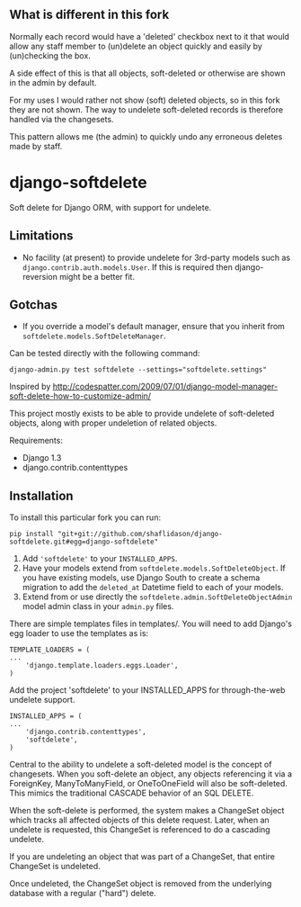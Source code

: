 ## What is different in this fork

Normally each record would have a 'deleted' checkbox next to it that would
allow any staff member to (un)delete an object quickly and easily by
(un)checking the box.

A side effect of this is that all objects, soft-deleted or otherwise are shown
in the admin by default.

For my uses I would rather not show (soft) deleted objects, so in this fork they
are not shown. The way to undelete soft-deleted records is therefore handled via
the changesets.

This pattern allows me (the admin) to quickly undo any erroneous deletes made
by staff.

# django-softdelete

Soft delete for Django ORM, with support for undelete.

## Limitations

 * No facility (at present) to provide undelete for 3rd-party
   models such as `django.contrib.auth.models.User`. If this
   is required then django-reversion might be a better fit.

## Gotchas

 * If you override a model's default manager, ensure that you
   inherit from `softdelete.models.SoftDeleteManager`.

Can be tested directly with the following command:

    django-admin.py test softdelete --settings="softdelete.settings"

Inspired by http://codespatter.com/2009/07/01/django-model-manager-soft-delete-how-to-customize-admin/

This project mostly exists to be able to provide undelete of soft-deleted objects, along with proper
undeletion of related objects.

Requirements:

 * Django 1.3
 * django.contrib.contenttypes

## Installation

To install this particular fork you can run:

    pip install "git+git://github.com/shaflidason/django-softdelete.git#egg=django-softdelete"

 1. Add `'softdelete'` to your `INSTALLED_APPS`.
 2. Have your models extend from `softdelete.models.SoftDeleteObject`. If you have existing models,
use Django South to create a schema migration to add the `deleted_at` Datetime field to each
of your models.
 3. Extend from or use directly the `softdelete.admin.SoftDeleteObjectAdmin` model admin
class in your `admin.py` files.

There are simple templates files in templates/.  You will need to add Django's
egg loader to use the templates as is:

    TEMPLATE_LOADERS = (
    ...
        'django.template.loaders.eggs.Loader',
    )

Add the project 'softdelete' to your INSTALLED_APPS for 
through-the-web undelete support.

    INSTALLED_APPS = (
    ...
        'django.contrib.contenttypes',
        'softdelete',
    )

Central to the ability to undelete a soft-deleted model is the concept of changesets.  When you
soft-delete an object, any objects referencing it via a ForeignKey, ManyToManyField, or OneToOneField will
also be soft-deleted.  This mimics the traditional CASCADE behavior of an SQL DELETE.

When the soft-delete is performed, the system makes a ChangeSet object which tracks all affected objects of
this delete request.  Later, when an undelete is requested, this ChangeSet is referenced to do a cascading 
undelete.

If you are undeleting an object that was part of a ChangeSet, that entire ChangeSet is undeleted.  

Once undeleted, the ChangeSet object is removed from the underlying database with a regular ("hard") delete.
